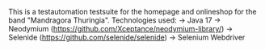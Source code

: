 This is a testautomation testsuite for the homepage and onlineshop for the band "Mandragora Thuringia".
Technologies used:
 → Java 17
 → Neodymium (https://github.com/Xceptance/neodymium-library/)
 → Selenide (https://github.com/selenide/selenide)
 → Selenium Webdriver
